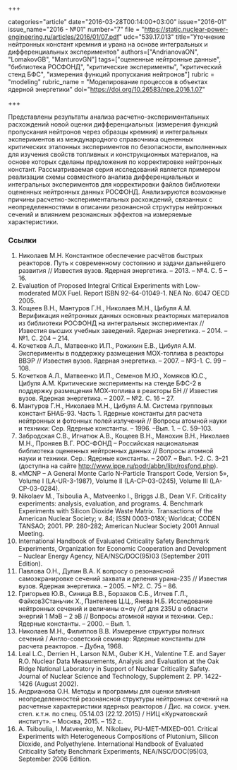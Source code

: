 +++

categories="article"
date="2016-03-28T00:14:00+03:00"
issue="2016-01"
issue_name="2016 - №01"
number="7"
file = "https://static.nuclear-power-engineering.ru/articles/2016/01/07.pdf"
udc="539.17.013"
title="Уточнение нейтронных констант кремния и урана на основе интегральных и дифференциальных экспериментов"
authors=["AndrianovaON", "LomakovGB", "ManturovGN"]
tags=["оцененные нейтронные данные", "библиотека РОСФОНД", "критические эксперименты", "критический стенд БФС", "измерения функций пропускания нейтронов"]
rubric = "modeling"
rubric_name = "Моделирование процессов в объектах ядерной энергетики"
doi="https://doi.org/10.26583/npe.2016.1.07"

+++

Представлены результаты анализа расчетно-экспериментальных расхождений новой оценки дифференциальных (измерения функций пропускания нейтронов через образцы кремния) и интегральных экспериментов из международного справочника оцененных критических эталонных экспериментов по безопасности, выполненных для изучения свойств топливных и конструкционных материалов, на основе которых сделаны предложения по корректировке нейтронных констант. Рассматриваемая серия исследований является примером реализации схемы совместного анализа дифференциальных и интегральных экспериментов для корректировки файлов библиотеки оцененных нейтронных данных РОСФОНД. Анализируются возможные причины расчетно-экспериментальных расхождений, связанных с неопределенностями в описании резонансной структуры нейтронных сечений и влиянием резонансных эффектов на измеряемые характеристики.

### Ссылки

1. Николаев М.Н. Константное обеспечение расчётов быстрых реакторов. Путь к современному состоянию и задачи дальнейшего развития // Известия вузов. Ядерная энергетика. – 2013. – №4. С. 5 – 16.
2. Evaluation of Proposed Integral Critical Experiments with Low-moderated MOX Fuel. Report ISBN 92-64-01049-1. NEA No. 6047 OECD 2005.
3. Кощеев В.Н., Мантуров Г.Н., Николаев М.Н., Цибуля A.М. Верификация нейтронных данных основных реакторных материалов из библиотеки РОСФОНД на интегральных экспериментах // Известия высших учебных заведений. Ядерная энергетика. – 2014. – №1. С. 204 – 214.
4. Кочетков А.Л., Матвеенко И.П., Рожихин Е.В., Цибуля А.М. Эксперименты в поддержку размещения МОХ-топлива в реакторы ВВЭР // Известия вузов. Ядерная энергетика. – 2007. – №3-1. С. 99 – 108.
5. Кочетков А.Л., Матвеенко И.П., Семенов М.Ю., Хомяков Ю.С., Цибуля А.М. Критические эксперименты на стенде БФС-2 в поддержку размещения МОХ-топлива в реакторы БН // Известия вузов. Ядерная энергетика. – 2007. – №2. С. 16 – 27.
6. Мантуров Г.Н., Николаев М.Н., Цибуля А.М. Система групповых констант БНАБ-93. Часть 1. Ядерные константы для расчета нейтронных и фотонных полей излучений // Вопросы атомной науки и техники: Сер. Ядерные константы. – 1996. –Вып. 1. – С. 59–103.
7. Забродская С.В., Игнатюк А.В., Кощеев В.Н., Манохин В.Н., Николаев М.Н., Проняев В.Г. РОС-ФОНД – Российская национальная библиотека оцененных нейтронных данных // Вопросы атомной науки и техники. Сер.: Ядерные константы. – 2007. – Вып. 1-2. С. 3–21 (доступна на сайте http://www.ippe.ru/podr/abbn/libr/rosfond.php).
8. «MCNP – A General Monte Carlo N-Particle Transport Code, Version 5», Volume I (LA-UR-3-1987), Volume II (LA-CP-03-0245), Volume III (LA-CP-03-0284).
9. Nikolaev M., Tsiboulia A., Matveenko I., Briggs J.B., Dean V.F. Criticality experiments: analysis, evaluation, and programs. 4. Benchmark Experiments with Silicon Dioxide Waste Matrix. Transactions of the American Nuclear Society; v. 84; ISSN 0003-018X; Worldcat; CODEN TANSAO; 2001. PP. 280-282; American Nuclear Society 2001 Annual Meeting.
10. International Handbook of Evaluated Criticality Safety Benchmark Experiments, Organization for Economic Cooperation and Development – Nuclear Energy Agency, NEA/NSC/DOC(95)03 (September 2011 Edition).
11. Павлова О.Н., Дулин В.А. К вопросу о резонансной самоэкранировке сечений захвата и деления урана-235 // Известия вузов. Ядерная энергетика. – 2005. – №2. С. 75 – 86.
12. Григорьев Ю.В., Синица В.В., Борзаков С.Б., Илчев Г.Л., Файков3Станьчик Х., Пантелеев Ц.Ц., Янева Н.Б. Исследование нейтронных сечений и величины α=σγ /σf для 235U в области энергий 1 МэВ – 2 эВ // Вопросы атомной науки и техники. Сер.: Ядерные константы. – 2000. – Вып. 1.
13. Николаев М.Н., Филиппов В.В. Измерение структуры полных сечений / Англо-советский семинар: Ядерные константы для расчета реакторов. – Дубна, 1968.
14. Leal L.C., Derrien H., Larson N.M., Guber K.H., Valentine T.E. and Sayer R.O. Nuclear Data Measurements, Analysis and Evaluation at the Oak Ridge National Laboratory in Support of Nuclear Criticality Safety. Journal of Nuclear Science and Technology, Supplement 2. PP. 1422-1426 (August 2002).
15. Андрианова О.Н. Методы и программы для оценки влияния неопределенностей резонансной структуры нейтронных сечений на расчетные характеристики ядерных реакторов / Дис. на соиск. учен. степ. к.т.н. по спец. 05.14.03 (22.12.2015) / НИЦ «Курчатовский институт». – Москва, 2015. – 152 с.
16. A. Tsiboulia, I. Matveenko, M. Nikolaev, PU-MET-MIXED-001. Critical Experiments with Heterogeneous Compositions of Plutonium, Silicon Dioxide, and Polyethylene. International Handbook of Evaluated Criticality Safety Benchmark Experiments, NEA/NSC/DOC(95)03, September 2006 Edition.
